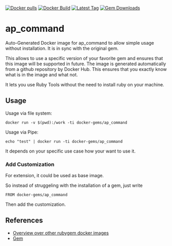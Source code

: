 [![Docker pulls](https://img.shields.io/docker/pulls/rubygem/ap_command.svg)](https://hub.docker.com/r/rubygem/ap_command/)
[![Docker Build](https://img.shields.io/docker/automated/rubygem/ap_command.svg)](https://hub.docker.com/r/rubygem/ap_command/)
[![Latest Tag](https://img.shields.io/github/tag/docker-rubygem/ap_command.svg)](https://hub.docker.com/r/rubygem/ap_command/)
[![Gem Downloads](https://img.shields.io/gem/dt/ap_command.svg)](https://rubygems.org/gems/ap_command/)
# ap_command

Auto-Generated Docker image for ap_command to allow simple usage without installation.
It is in sync with the original gem.

This allows to use a specific version of your favorite gem and ensures that this image will be supported in future.
The image is generated automatically from a github repository by Docker Hub.
This ensures that you exactly know what is in the image and what not.

It lets you use Ruby Tools without the need to install ruby on your machine.

## Usage

Usage via file system:

`docker run -v $(pwd):/work -ti docker-gems/ap_command`

Usage via Pipe:

`echo "test" | docker run -ti docker-gems/ap_command`

It depends on your specific use case how your want to use it.

### Add Customization

For extension, it could be used as base image.

So instead of struggeling with the installation of a gem, just write

`FROM docker-gems/ap_command`

Then add the customization.

## References

 - [Overview over other rubygem docker images](https://github.com/thinkbot/docker-rubygem)
 - [Gem](https://rubygems.org/gems/ap_command/)

